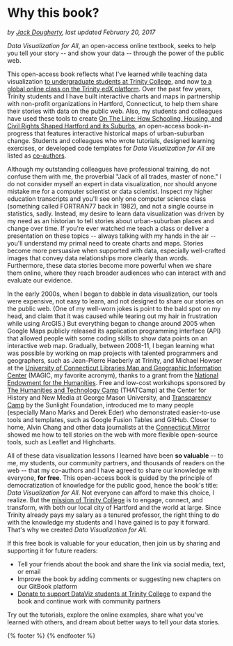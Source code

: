 # Why this book?
*by [Jack Dougherty](introduction/who.md), last updated February 20, 2017*

*Data Visualization for All*, an open-access online textbook, seeks to help you tell your story -- and show your data -- through the power of the public web.

This open-access book reflects what I've learned while teaching data visualization [to undergraduate students at Trinity College](http://commons.trincoll.edu/dataviz), and now [to a global online class on the Trinity edX platform](https://www.edx.org/school/trinityx). Over the past few years, Trinity students and I have built interactive charts and maps in partnership with non-profit organizations in Hartford, Connecticut, to help them share their stories with data on the public web. Also, my students and colleagues have used these tools to create [On The Line: How Schooling, Housing, and Civil Rights Shaped Hartford and its Suburbs](http://ontheline.trincoll.edu), an open-access book-in-progress that features interactive historical maps of urban-suburban change. Students and colleagues who wrote tutorials, designed learning exercises, or developed code templates for *Data Visualization for All* are listed as [co-authors](introduction/who.md).

Although my outstanding colleagues have professional training, do not confuse them with me, the proverbial "Jack of all trades, master of none." I do not consider myself an expert in data visualization, nor should anyone mistake me for a computer scientist or data scientist. Inspect my higher education transcripts and you'll see only one computer science class (something called FORTRAN77 back in 1982), and not a single course in statistics, sadly. Instead, my desire to learn data visualization was driven by my need as an historian to tell stories about urban-suburban places and change over time. If you're ever watched me teach a class or deliver a presentation on these topics -- always talking with my hands in the air -- you'll understand my primal need to create charts and maps. Stories become more persuasive when supported with data, especially well-crafted images that convey data relationships more clearly than words. Furthermore, these data stories become more powerful when we share them online, where they reach broader audiences who can interact with and evaluate our evidence.

In the early 2000s, when I began to dabble in data visualization, our tools were expensive, not easy to learn, and not designed to share our stories on the public web. (One of my well-worn jokes is point to the bald spot on my head, and claim that it was caused while tearing out my hair in frustration while using ArcGIS.) But everything began to change around 2005 when Google Maps publicly released its application programming interface (API) that allowed people with some coding skills to show data points on an interactive web map. Gradually, between 2008-11, I began learning what was possible by working on map projects with talented programmers and geographers, such as Jean-Pierre Haeberly at Trinity, and Michael Howser at the [University of Connecticut Libraries Map and Geographic Information Center](http://magic.lib.uconn.edu/) (MAGIC, my favorite acronym), thanks to a grant from the [National Endowment for the Humanities](http://www.neh.gov). Free and low-cost workshops sponsored by [The Humanities and Technology Camp](http://thatcamp.org) (THATCamp) at the Center for History and New Media at George Mason University, and [Transparency Camp](https://sunlightfoundation.com/transparency-camp/) by the Sunlight Foundation, introduced me to many people (especially Mano Marks and Derek Eder) who demonstrated easier-to-use tools and templates, such as Google Fusion Tables and GitHub. Closer to home, Alvin Chang and other data journalists at the [Connecticut Mirror](http://ctmirror.org) showed me how to tell stories on the web with more flexible open-source tools, such as Leaflet and Highcharts.

All of these data visualization lessons I learned have been **so valuable** -- to me, my students, our community partners, and thousands of readers on the web -- that my co-authors and I have agreed to share our knowledge with everyone, **for free**. This open-access book is guided by the principle of democratization of knowledge for the public good, hence the book's title: *Data Visualization for All*. Not everyone can afford to make this choice, I realize. But the [mission of Trinity College](http://www.trincoll.edu/AboutTrinity/mission/Pages/default.aspx) is to engage, connect, and transform, with both our local city of Hartford and the world at large. Since Trinity already pays my salary as a tenured professor, the right thing to do with the knowledge my students and I have gained is to pay it forward. That's why we created *Data Visualization for All.*

If this free book is valuable for your education, then join us by sharing and supporting it for future readers:
- Tell your friends about the book and share the link via social media, text, or email
- Improve the book by adding comments or suggesting new chapters on our GitBook platform
- [Donate to support DataViz students at Trinity College](../donate) to expand the book and continue work with community partners

Try out the tutorials, explore the online examples, share what you've learned with others, and dream about better ways to tell your data stories.

{% footer %}
{% endfooter %}

